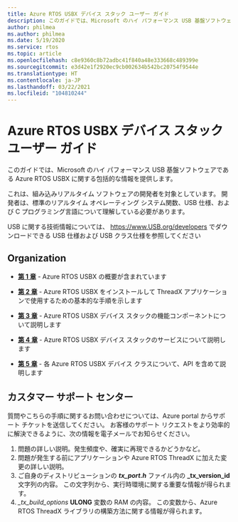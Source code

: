 ```yaml
---
title: Azure RTOS USBX デバイス スタック ユーザー ガイド
description: このガイドでは、Microsoft のハイ パフォーマンス USB 基盤ソフトウェアである Azure RTOS USBX に関する包括的な情報を提供します
author: philmea
ms.author: philmea
ms.date: 5/19/2020
ms.service: rtos
ms.topic: article
ms.openlocfilehash: c8e9360c8b72adbc41f840a48e333668c489399e
ms.sourcegitcommit: e3d42e1f2920ec9cb002634b542bc20754f9544e
ms.translationtype: HT
ms.contentlocale: ja-JP
ms.lasthandoff: 03/22/2021
ms.locfileid: "104810244"
---
```

# <a name="azure-rtos-usbx-device-stack-user-guide"></a>Azure RTOS USBX デバイス スタック ユーザー ガイド

このガイドでは、Microsoft のハイ パフォーマンス USB 基盤ソフトウェアである Azure RTOS USBX に関する包括的な情報を提供します。

これは、組み込みリアルタイム ソフトウェアの開発者を対象としています。 開発者は、標準のリアルタイム オペレーティング システム関数、USB 仕様、および C プログラミング言語について理解している必要があります。

USB に関する技術情報については、 https://www.USB.org/developers でダウンロードできる USB 仕様および USB クラス仕様を参照してください

## <a name="organization"></a>Organization

- [**第 1 章**](usbx-device-stack-1.md) - Azure RTOS USBX の概要が含まれています

- [**第 2 章**](usbx-device-stack-2.md) - Azure RTOS USBX をインストールして ThreadX アプリケーションで使用するための基本的な手順を示します

- [**第 3 章**](usbx-device-stack-3.md) - Azure RTOS USBX デバイス スタックの機能コンポーネントについて説明します

- [**第 4 章**](usbx-device-stack-4.md) - Azure RTOS USBX デバイス スタックのサービスについて説明します

- [**第 5 章**](usbx-device-stack-5.md) - 各 Azure RTOS USBX デバイス クラスについて、API を含めて説明します

## <a name="customer-support-center"></a>カスタマー サポート センター

質問やこちらの手順に関するお問い合わせについては、Azure portal からサポート チケットを送信してください。 お客様のサポート リクエストをより効率的に解決できるように、次の情報を電子メールでお知らせください。

1. 問題の詳しい説明。発生頻度や、確実に再現できるかどうかなど。
2. 問題が発生する前にアプリケーションや Azure RTOS ThreadX に加えた変更の詳しい説明。
3. ご自身のディストリビューションの **_tx_port.h_** ファイル内の **_tx_version_id** 文字列の内容。 この文字列から、実行時環境に関する重要な情報が得られます。
4. *_tx_build_options* **ULONG** 変数の RAM の内容。 この変数から、Azure RTOS ThreadX ライブラリの構築方法に関する情報が得られます。
